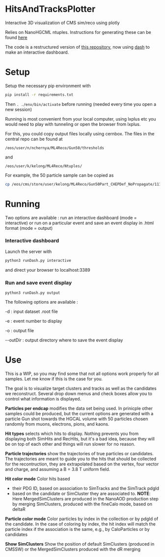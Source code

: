 # HitsAndTracksPlotter
Interactive 3D visualization of CMS sim/reco using plotly

Relies on NanoHGCML ntuples. Instructions for generating these can be found [here](https://github.com/kdlong/production_tests)

The code is a restructured version of [this repository](https://github.com/kdlong/SimClusterVisualization), now using [dash](https://plotly.com/dash/) to make an interactive dashboard.

# Setup
Setup the necessary pip environment with
```bash
pip install -r requirements.txt
```
Then ```. ./env/bin/activate``` before running (needed every time you open a new session)

Running is most convenient from your local computer, using lxplus etc you would need to play with tunneling or open the browser from lxplus. 

For this, you could copy output files locally using cernbox. The files in the central repo can be found at

```/eos/user/n/nchernya/ML4Reco/Gun50/thresholds```

and 

```/eos/user/k/kelong/ML4Reco/Ntuples/```

For example, the 50 particle sample can be copied as

```bash
cp /eos/cms/store/user/kelong/ML4Reco/Gun50Part_CHEPDef_NoPropagate/111_nanoML.root /eos/user/<yourcernbox>/ML4Reco/Ntuples
```

# Running

Two options are available : run an interactive dashboard (mode = interactive) or run on a particular event and save an event display in .html format (mode = output)

### Interactive dashboard
Launch the server with

```bash
python3 runDash.py interactive
``` 

and direct your browser to localhost:3389

### Run and save event display

```
python3 runDash.py output 
```
The following options are available :
 
-d : input dataset .root file

-e : event number to display

-o : output file

--outDir : output directory where to save the event display

# Use

This is a WIP, so you may find some that not all options work properly for all samples. Let me know if this is the case for you.

The goal is to visualize target clusters and tracks as well as the candidates we reconstruct. Several drop down menus and check boxes allow you to control what information is displayed.

**Particles per endcap** modifies the data set being used. In prinicple other samples could be produced, but the current options are generated with a particle Gun shot towards the HGCAL volume with 50 particles chosen randomly from muons, electrons, pions, and kaons.

**Hit types** selects which hits to display. Nothing prevents you from displaying both SimHits and RecHits, but it's a bad idea, because they will be on top of each other and things will run slower for no reason.

**Particle trajectories** show the trajectories of true particles or candidates. The trajectories are meant to guide you to the hits that should be collected for the recontruction, they are extrapolated based on the vertex, four vector and charge, and assuming a B = 3.8 T uniform field.

**Hit color mode** Color hits based 

* their PDG ID, based on association to SimTracks and the SimTrack pdgId
*  based on the candidate or SimCluster they are associated to. 
**NOTE**: Here MergedSimClusters are produced in the NanoAOD production step by merging SimClusters, produced with the fineCalo mode, based on deltaR

**Particle color mode** Color particles by index in the collection or by pdgId of the candidate. In the case of coloring by index, the hit index will match the particle index if the association is the same, e.g., by CaloParticles or by candidates

**Show SimClusters** Show the position of default SimClusters (produced in CMSSW) or the MergedSimClusters produced with the dR merging
